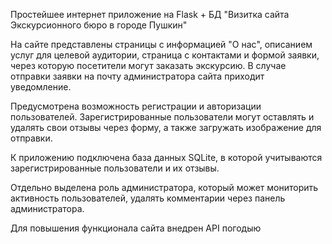 Простейшее интернет приложение на Flask + БД "Визитка сайта Экскурсионного бюро в городе Пушкин"


На сайте представлены страницы с информацией "О нас", описанием услуг для целевой аудитории,
страница с контактами и формой заявки, через которую посетители могут заказать экскурсию. 
В случае отправки заявки на почту администратора сайта приходит уведомление. 

Предусмотрена возможность регистрации и авторизации пользователей. Зарегистрированные пользователи могут 
оставлять и удалять свои отзывы через форму, а также загружать изображение для отправки.

К приложению подключена база данных SQLite, в которой учитываются зарегистрированные пользователи и их отзывы. 

Отдельно выделена роль администратора, который может мониторить активность пользователей, удалять комментарии через
панель администратора.

Для повышения функционала сайта внедрен API погодыю
